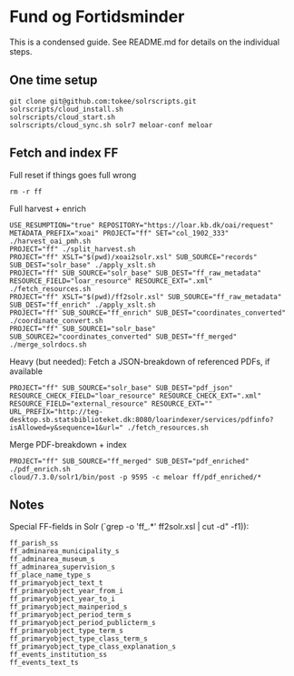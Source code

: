 # Fund og Fortidsminder

This is a condensed guide. See README.md for details on the individual steps.

## One time setup

```
git clone git@github.com:tokee/solrscripts.git
solrscripts/cloud_install.sh
solrscripts/cloud_start.sh
solrscripts/cloud_sync.sh solr7 meloar-conf meloar
```

## Fetch and index FF

Full reset if things goes full wrong
```
rm -r ff
```


Full harvest + enrich
```
USE_RESUMPTION="true" REPOSITORY="https://loar.kb.dk/oai/request" METADATA_PREFIX="xoai" PROJECT="ff" SET="col_1902_333" ./harvest_oai_pmh.sh
PROJECT="ff" ./split_harvest.sh
PROJECT="ff" XSLT="$(pwd)/xoai2solr.xsl" SUB_SOURCE="records" SUB_DEST="solr_base" ./apply_xslt.sh
PROJECT="ff" SUB_SOURCE="solr_base" SUB_DEST="ff_raw_metadata" RESOURCE_FIELD="loar_resource" RESOURCE_EXT=".xml" ./fetch_resources.sh
PROJECT="ff" XSLT="$(pwd)/ff2solr.xsl" SUB_SOURCE="ff_raw_metadata" SUB_DEST="ff_enrich" ./apply_xslt.sh
PROJECT="ff" SUB_SOURCE="ff_enrich" SUB_DEST="coordinates_converted" ./coordinate_convert.sh
PROJECT="ff" SUB_SOURCE1="solr_base" SUB_SOURCE2="coordinates_converted" SUB_DEST="ff_merged" ./merge_solrdocs.sh
```

Heavy (but needed): Fetch a JSON-breakdown of referenced PDFs, if available
```
PROJECT="ff" SUB_SOURCE="solr_base" SUB_DEST="pdf_json" RESOURCE_CHECK_FIELD="loar_resource" RESOURCE_CHECK_EXT=".xml" RESOURCE_FIELD="external_resource" RESOURCE_EXT="" URL_PREFIX="http://teg-desktop.sb.statsbiblioteket.dk:8080/loarindexer/services/pdfinfo?isAllowed=y&sequence=1&url=" ./fetch_resources.sh
```

Merge PDF-breakdown + index
```
PROJECT="ff" SUB_SOURCE="ff_merged" SUB_DEST="pdf_enriched" ./pdf_enrich.sh
cloud/7.3.0/solr1/bin/post -p 9595 -c meloar ff/pdf_enriched/*
```


## Notes

Special FF-fields in Solr (`grep -o 'ff_.*' ff2solr.xsl | cut -d\" -f1)):

```
ff_parish_ss
ff_adminarea_municipality_s
ff_adminarea_museum_s
ff_adminarea_supervision_s
ff_place_name_type_s
ff_primaryobject_text_t
ff_primaryobject_year_from_i
ff_primaryobject_year_to_i
ff_primaryobject_mainperiod_s
ff_primaryobject_period_term_s
ff_primaryobject_period_publicterm_s
ff_primaryobject_type_term_s
ff_primaryobject_type_class_term_s
ff_primaryobject_type_class_explanation_s
ff_events_institution_ss
ff_events_text_ts
```
